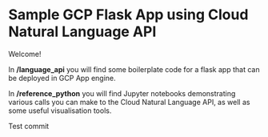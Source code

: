 # Sample GCP Flask App using Cloud Natural Language API

Welcome! 

In **/language_api** you will find some boilerplate code for a flask app that can be deployed in GCP App engine.

In **/reference_python** you will find Jupyter notebooks demonstrating various calls you can make to the Cloud Natural Language API, as well as some useful visualisation tools.


Test commit
 
